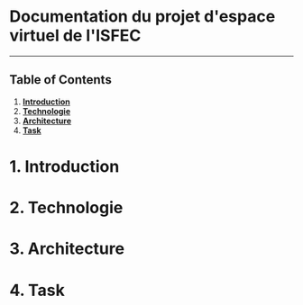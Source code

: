 # Documentation du projet d'espace virtuel de l'ISFEC
---

## Table of Contents

1. __[Introduction](#1-Introduction)__
2. __[Technologie](#2-Technologie)__
3. __[Architecture](#3-Architecture)__
4. __[Task](#4-Task)__

# 1. Introduction
# 2. Technologie
# 3. Architecture 
# 4. Task
